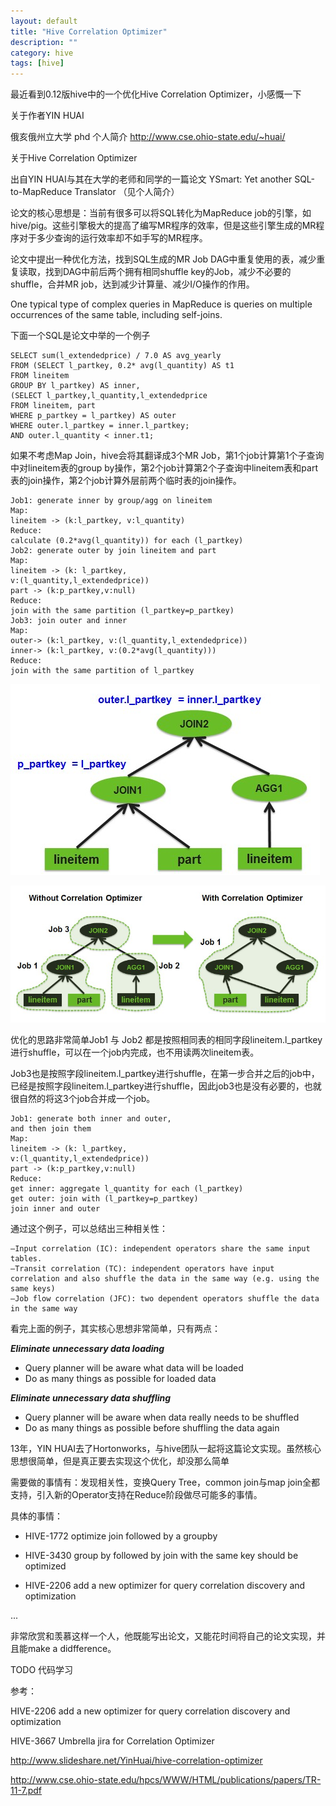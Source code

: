 ```yaml
---
layout: default
title: "Hive Correlation Optimizer"
description: ""
category: hive
tags: [hive]
---
```


 
最近看到0.12版hive中的一个优化Hive Correlation Optimizer，小感慨一下

 
关于作者YIN HUAI

俄亥俄州立大学 phd
个人简介 http://www.cse.ohio-state.edu/~huai/

 

关于Hive Correlation Optimizer

出自YIN HUAI与其在大学的老师和同学的一篇论文 YSmart: Yet another SQL-to-MapReduce Translator （见个人简介）

论文的核心思想是：当前有很多可以将SQL转化为MapReduce job的引擎，如hive/pig。这些引擎极大的提高了编写MR程序的效率，但是这些引擎生成的MR程序对于多少查询的运行效率却不如手写的MR程序。

论文中提出一种优化方法，找到SQL生成的MR Job DAG中重复使用的表，减少重复读取，找到DAG中前后两个拥有相同shuffle key的Job，减少不必要的shuffle，合并MR job，达到减少计算量、减少I/O操作的作用。

 

One typical type of complex queries in MapReduce is queries on multiple occurrences of the same table, including self-joins.

下面一个SQL是论文中举的一个例子

	SELECT sum(l_extendedprice) / 7.0 AS avg_yearly
	FROM (SELECT l_partkey, 0.2* avg(l_quantity) AS t1
	FROM lineitem
	GROUP BY l_partkey) AS inner,
	(SELECT l_partkey,l_quantity,l_extendedprice
	FROM lineitem, part
	WHERE p_partkey = l_partkey) AS outer
	WHERE outer.l_partkey = inner.l_partkey;
	AND outer.l_quantity < inner.t1;
如果不考虑Map Join，hive会将其翻译成3个MR Job，第1个job计算第1个子查询中对lineitem表的group by操作，第2个job计算第2个子查询中lineitem表和part表的join操作，第2个job计算外层前两个临时表的join操作。 

	Job1: generate inner by group/agg on lineitem
	Map:
	lineitem -> (k:l_partkey, v:l_quantity)
	Reduce:
	calculate (0.2*avg(l_quantity)) for each (l_partkey)
	Job2: generate outer by join lineitem and part
	Map:
	lineitem -> (k: l_partkey,
	v:(l_quantity,l_extendedprice))
	part -> (k:p_partkey,v:null)
	Reduce:
	join with the same partition (l_partkey=p_partkey)
	Job3: join outer and inner
	Map:
	outer-> (k:l_partkey, v:(l_quantity,l_extendedprice))
	inner-> (k:l_partkey, v:(0.2*avg(l_quantity)))
	Reduce:
	join with the same partition of l_partkey
	
![image](/images/intra-query.jpg)  
 
![image](/images/correlation-optimizer.jpg)   

 优化的思路非常简单Job1 与 Job2 都是按照相同表的相同字段lineitem.l_partkey进行shuffle，可以在一个job内完成，也不用读两次lineitem表。

Job3也是按照字段lineitem.l_partkey进行shuffle，在第一步合并之后的job中，已经是按照字段lineitem.l_partkey进行shuffle，因此job3也是没有必要的，也就很自然的将这3个job合并成一个job。

	Job1: generate both inner and outer,
	and then join them
	Map:
	lineitem -> (k: l_partkey,
	v:(l_quantity,l_extendedprice))
	part -> (k:p_partkey,v:null)
	Reduce:
	get inner: aggregate l_quantity for each (l_partkey)
	get outer: join with (l_partkey=p_partkey)
	join inner and outer
通过这个例子，可以总结出三种相关性：

	–Input correlation (IC): independent operators share the same input tables.
	–Transit correlation (TC): independent operators have input correlation and also shuffle the data in the same way (e.g. using the same keys)
	–Job flow correlation (JFC): two dependent operators shuffle the data in the same way
看完上面的例子，其实核心思想非常简单，只有两点：

***Eliminate unnecessary data loading***

* Query planner will be aware what data will be loaded
* Do as many things as possible for loaded data

***Eliminate unnecessary data shuffling***

* Query planner will be aware when data really needs to be shuffled
* Do as many things as possible before shuffling the data again

13年，YIN HUAI去了Hortonworks，与hive团队一起将这篇论文实现。虽然核心思想很简单，但是真正要去实现这个优化，却没那么简单

需要做的事情有：发现相关性，变换Query Tree，common join与map join全都支持，引入新的Operator支持在Reduce阶段做尽可能多的事情。

具体的事情：

* HIVE-1772 optimize join followed by a groupby

* HIVE-3430 group by followed by join with the same key should be optimized

* HIVE-2206 add a new optimizer for query correlation discovery and optimization

...



非常欣赏和羡慕这样一个人，他既能写出论文，又能花时间将自己的论文实现，并且能make a didfference。

TODO 代码学习

参考：

HIVE-2206 add a new optimizer for query correlation discovery and optimization  

HIVE-3667 Umbrella jira for Correlation Optimizer

http://www.slideshare.net/YinHuai/hive-correlation-optimizer

http://www.cse.ohio-state.edu/hpcs/WWW/HTML/publications/papers/TR-11-7.pdf

 
